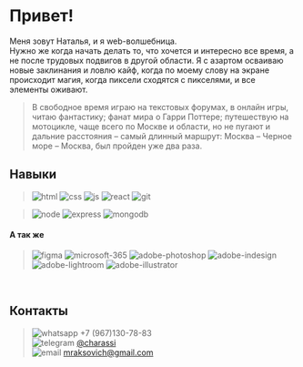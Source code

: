 # Привет! 
Меня зовут Наталья, и я web-волшебница.<br> 
Нужно же когда начать делать то, что хочется и интересно все время, а не после трудовых подвигов в другой области. Я с азартом осваиваю новые заклинания и ловлю кайф, когда по моему слову на экране происходит магия, когда пиксели сходятся с пикселями, и все элементы оживают.
<br>

> В свободное время играю на текстовых форумах, в онлайн игры, читаю фантастику; фанат мира о Гарри Поттере; путешествую на мотоцикле, чаще всего по Москве и области, но не пугают и дальние расстояния – самый длинный маршрут: Москва – Черное море – Москва, был пройден уже два раза.


## Навыки 
> ![html](https://i.postimg.cc/BvpKF9hc/html.png "html") 
> ![css](https://i.postimg.cc/wBw1v5vw/css.png "css") 
> ![js](https://i.postimg.cc/W34J6WCR/js.png "Java Script") 
> ![react](https://i.postimg.cc/qqPhrkR0/react.png "React") 
> ![git](https://i.postimg.cc/Gm0Gwj8Y/git.png "Git") 

> ![node](https://i.postimg.cc/76QJB1r5/node.png "Node js") 
> ![express](https://i.postimg.cc/59R8pJfs/express.png "Express js")
> ![mongodb](https://i.postimg.cc/Zq4N0KL5/mongodb.png "Mongodb") 


#### А так же
> ![figma](https://i.postimg.cc/c4twbzH0/figma.png "Figma") 
> ![microsoft-365](https://i.postimg.cc/FHjc9J36/microsoft-365.png "Microsoft Office") 
> ![adobe-photoshop](https://i.postimg.cc/HLYJdvpJ/adobe-photoshop.png "Adobe Photoshop") 
> ![adobe-indesign](https://i.postimg.cc/13ZnY52r/adobe-indesign.png "Adobe Indesign") 
> ![adobe-lightroom](https://i.postimg.cc/wjcyKYd8/adobe-lightroom.png "Adobe Lightroom") 
> ![adobe-illustrator](https://i.postimg.cc/fytt13MB/adobe-illustrator.png "Adobe Illustrator") 

<br>

## Контакты
> ![whatsapp](https://i.postimg.cc/h467T00w/whatsapp.png) +7 (967)130-78-83 <br>
> ![telegram](https://i.postimg.cc/VLt0RbGN/telegram.png) [@charassi](https://www.t.me/charassi) <br>
> ![email](https://i.postimg.cc/pr48dfsw/emal.png) mraksovich@gmail.com


